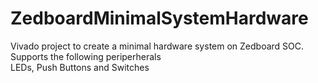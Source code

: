 # ZedboardMinimalSystemHardware  
Vivado project to create a minimal hardware system on Zedboard SOC.  
Supports the following periperherals  
LEDs, Push Buttons and Switches  
